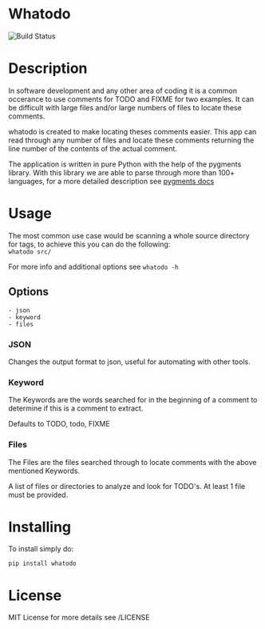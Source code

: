 Whatodo
=======
  
![Build Status](https://travis-ci.org/masterkoppa/whatodo.svg)
# Description
In software development and any other area of coding it is a common occerance to use comments 
for TODO and FIXME for two examples. It can be difficult with large files and/or large numbers 
of files to locate these comments.

whatodo is created to make locating theses comments easier. This app can read through any 
number of files and locate these comments returning the line number of the contents of the actual comment.

The application is written in pure Python with the help of the pygments library. With this 
library we are able to parse through more than 100+ languages, for a more detailed description see [pygments docs](http://pygments.org/languages/)

# Usage
The most common use case would be scanning a whole source directory for tags, to achieve 
this you can do the following:  
```whatodo src/```

For more info and additional options see ```whatodo -h```

## Options
	- json
	- keyword
	- files

### JSON
Changes the output format to json, useful for automating with other tools.


### Keyword
The Keywords are the words searched for in the beginning of a comment to determine if this is a comment to extract.

Defaults to TODO, todo, FIXME


### Files
The Files are the files searched through to locate comments with the above mentioned Keywords.

A list of files or directories to analyze and look for TODO's. At least 1 file must be provided. 

# Installing

To install simply do:  
```shell
pip install whatodo
```


# License
MIT License for more details see /LICENSE

